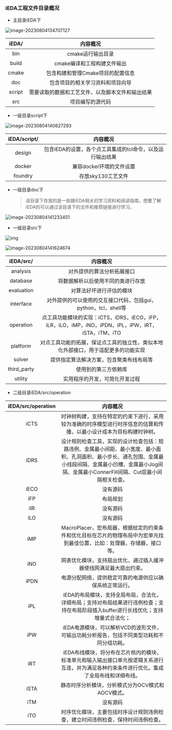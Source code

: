 ### iEDA工程文件目录概况

* 主目录iEDA下

![image-20230804134707127](images/image-20230804134707127.png)

| iEDA/  |                     内容概况                     |
| :----: | :----------------------------------------------: |
|  bin   |                cmake运行输出目录                 |
| build  |           cmake编译和工程构建文件输出            |
| cmake  |        包含构建和管理Cmake项目的配置信息         |
|  doc   |         包含项目的相关学习资料和项目向导         |
| script | 需要读取的数据和工艺文件，以及脚本文件和输出结果 |
|  src   |                 项目编写的源代码                 |

* 一级目录script下

![image-20230804140627293](images/image-20230804140627293.png)

| iEDA/script/ |                         内容概况                          |
| :----------: | :-------------------------------------------------------: |
|    design    | 包含iEDA的设置，各个点工具集成的tcl命令，以及运行输出结果 |
|    docker    |                 兼容docker环境的文件设置                  |
|   foundry    |                    存放sky130工艺文件                     |

* 一级目录doc下

  > 该目录下存放的是一些跟iEDA相关的学习资料和阅读指南，想要了解iEDA的可以通过该目录下的文件和推荐链接进行学习。

![image-20230804141233451](images/image-20230804141233451.png)

* 一级目录src下

![img](images/iEDA-structure.png)

![image-20230804141624674](images/image-20230804141624674.png)

|  iEDA/src/  |                           内容概况                           |
| :---------: | :----------------------------------------------------------: |
|  analysis   |                  对外提供的算法分析拓展接口                  |
|  database   |              将数据解析以后使用不同的类进行存放              |
| evaluation  |                   对算法好坏进行评估的模块                   |
|  interface  | 对外提供的可以使用的交互接口代码，包括gui，python，tcl，shell等 |
|  operation  | 点工具功能模块的实现：iCTS，iDRS，iECO，iFP，iLR，iLO，iMP，iNO，iPDN，iPL，iPW，iRT，iSTA，iTM，iTO |
|  platform   | 对点工具功能的拓展，保证点工具的独立性，类似本地化外部接口，用于适配更多的功能实现 |
|   solver    |           提供指定算法解决方案，包含聚类布线布局等           |
| third_party |                     使用到的第三方依赖库                     |
|   utility   |                实用程序的开发，可简化开发过程                |

* 二级目录iEDA/src/operation

| iEDA/src/operation |                           内容概况                           |
| :----------------: | :----------------------------------------------------------: |
|        iCTS        | 时钟树构建，支持在特定的约束下进行，采用较为准确的时序模型进行时序信息的估算和传播，以最小设计成本为目标构建时钟树。 |
|        iDRS        | 设计规则检查工具，实现的设计检查包括：短路违例、金属最小间距、最小宽度、最小面积、孔洞面积、最小步长、通孔包围、金属最小线段间隔、金属最小凹槽、金属最小Jog间隔、金属最小ConnerFill间隔、Cut层最小间隔相关检查。 |
|        iECO        |                           没有源码                           |
|        iFP         |                           布局规划                           |
|        iIR         |                           没有源码                           |
|        iLO         |                           没有源码                           |
|        iMP         | MacroPlacer，宏布局器，根据给定的约束条件和优化目标在芯片的物理布局中为宏单元找到最佳位置，比如：处理器，存储器，接口等。 |
|        iNO         | 网表优化模块，支持扇出优化，通过插入缓冲器使线网满足最大扇出约束。 |
|        iPDN        |   电源分配网络，提供稳定可靠的电源供应以确保系统正常运行。   |
|        iPL         | iEDA的布局模块，支持全局布局，合法化，详细布局；支持对布局结果进行违例检查；支持在布局阶段插入buffer进行长线优化；支持增量式合法化； |
|        iPW         | iEDA电源模块，可以解析VCD的波形文件，可输出功耗分析报告，包括不同类型功耗和不同分组功耗。 |
|        iRT         | iEDA布线模块，将分布在芯片核内的模块，标准单元和输入输出接口单元按逻辑关系进行互连，并为满足各种约束条件进行优化。集成了全局布线和详细布线。 |
|        iSTA        |      静态时序分析模块，分析模式分为OCV模式和AOCV模式。       |
|        iTM         |                           没有源码                           |
|        iTO         | 时序优化模块，主要包括时序设计规则违例检查，建立时间违例检查，保持时间违例检查。 |

